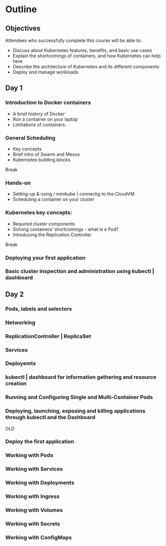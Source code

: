# Outline

## Objectives
Attendees who successfully complete this course will be able to:

* Discuss about Kubernetes features, benefits, and basic use cases
* Explain the shortcomings of containers, and how Kubernetes can help here
* Describe the architecture of Kubernetes and its different components
* Deploy and manage workloads 

## Day 1
### Introduction to Docker containers
* A brief history of Docker
* Run a container on your laptop
* Limitations of containers.

### General Scheduling
* Key concepts
* Brief intro of Swarm and Mesos
* Kubernetes building blocks

Break

### Hands-on
* Setting-up & using / minikube | connectig to the CloudVM
* Scheduling a container on your cluster

### Kubernetes key concepts:
* Required cluster components
* Solving containers’ shortcomings - what is a Pod?
* Introducing the Replication Controller

Break

### Deploying your first application
### Basic cluster inspection and administration using kubectl | dashboard

## Day 2
### Pods, labels and selectors
### Networking
### ReplicationController | ReplicaSet
### Services
### Deployemts
### kubectl | dashboard for information gathering and resource creation
### Running and Configuring Single and Multi-Container Pods
### Deploying, launching, exposing and killing applications through kubectl and the Dashboard


OLD

### Deploy the first application
### Working with Pods
### Working with Services
### Working with Deployments
### Working with Ingress
### Working with Volumes
### Working with Secrets
### Working with ConfigMaps